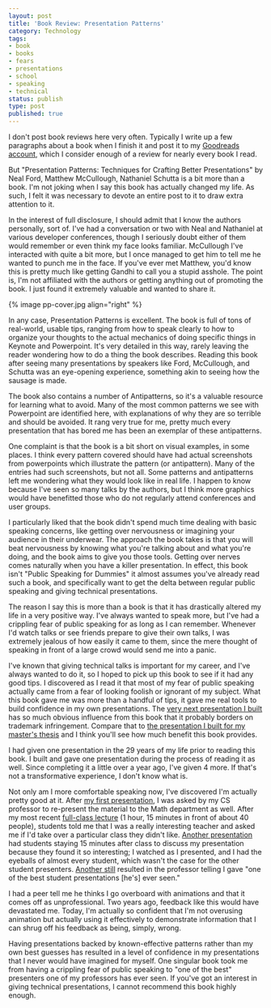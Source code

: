 ```yaml
---
layout: post
title: 'Book Review: Presentation Patterns'
category: Technology
tags:
- book
- books
- fears
- presentations
- school
- speaking
- technical
status: publish
type: post
published: true
---
```


I don't post book reviews here very often.  Typically I write up a few paragraphs about a book when I finish it and post it to my [Goodreads account](http://www.goodreads.com/user/show/1499157-rod-hilton), which I consider enough of a review for nearly every book I read.

But "Presentation Patterns: Techniques for Crafting Better Presentations" by Neal Ford, Matthew McCullough, Nathaniel Schutta is a bit more than a book.  I'm not joking when I say this book has actually changed my life.  As such, I felt it was necessary to devote an entire post to it to draw extra attention to it.

In the interest of full disclosure, I should admit that I know the authors personally, sort of.  I've had a conversation or two with Neal and Nathaniel at various developer conferences, though I seriously doubt either of them would remember or even think my face looks familiar.  McCullough I've interacted with quite a bit more, but I once managed to get him to tell me he wanted to punch me in the face.  If you've ever met Matthew, you'd know this is pretty much like getting Gandhi to call you a stupid asshole.  The point is, I'm not affiliated with the authors or getting anything out of promoting the book.  I just found it extremely valuable and wanted to share it.

{% image pp-cover.jpg align="right" %}

In any case, Presentation Patterns is excellent.  The book is full of tons of real-world, usable tips, ranging from how to speak clearly to how to organize your thoughts to the actual mechanics of doing specific things in Keynote and Powerpoint. It's very detailed in this way, rarely leaving the reader wondering how to do a thing the book describes.  Reading this book after seeing many presentations by speakers like Ford, McCullough, and Schutta was an eye-opening experience, something akin to seeing how the sausage is made.

The book also contains a number of Antipatterns, so it's a valuable resource for learning what to avoid.  Many of the most common patterns we see with Powerpoint are identified here, with explanations of why they are so terrible and should be avoided.  It rang very true for me, pretty much every presentation that has bored me has been an exemplar of these antipatterns.

One complaint is that the book is a bit short on visual examples, in some places. I think every pattern covered should have had actual screenshots from powerpoints which illustrate the pattern (or antipattern). Many of the entries had such screenshots, but not all. Some patterns and antipatterns left me wondering what they would look like in real life.  I happen to know because I've seen so many talks by the authors, but I think more graphics would have benefitted those who do not regularly attend conferences and user groups.

I particularly liked that the book didn't spend much time dealing with basic speaking concerns, like getting over nervousness or imagining your audience in their underwear. The approach the book takes is that you will beat nervousness by knowing what you're talking about and what you're doing, and the book aims to give you those tools. Getting over nerves comes naturally when you have a killer presentation. In effect, this book isn't "Public Speaking for Dummies" it almost assumes you've already read such a book, and specifically want to get the delta between regular public speaking and giving technical presentations.

The reason I say this is more than a book is that it has drastically altered my life in a very positive way.  I've always wanted to speak more, but I've had a crippling fear of public speaking for as long as I can remember.  Whenever I'd watch talks or see friends prepare to give their own talks, I was extremely jealous of how easily it came to them, since the mere thought of speaking in front of a large crowd would send me into a panic.

I've known that giving technical talks is important for my career, and I've always wanted to do it, so I hoped to pick up this book to see if it had any good tips.  I discovered as I read it that most of my fear of public speaking actually came from a fear of looking foolish or ignorant of my subject.  What this book gave me was more than a handful of tips, it gave me real tools to build confidence in my own presentations.  The [very next presentation I built](https://speakerdeck.com/rodhilton/sat-the-cook-levin-theorem) has so much obvious influence from this book that it probably borders on trademark infringement.  Compare that to [the presentation I built for my master's thesis](https://speakerdeck.com/rodhilton/quantitatively-evaluating-test-driven-development) and I think you'll see how much benefit this book provides.

I had given one presentation in the 29 years of my life prior to reading this book.  I built and gave one presentation during the process of reading it as well.  Since completing it a little over a year ago, I've given 4 more.  If that's not a transformative experience, I don't know what is.

Not only am I more comfortable speaking now, I've discovered I'm actually pretty good at it.  After [my first presentation](https://speakerdeck.com/rodhilton/breaking-monoalphabetic-substitution-ciphers-using-generic-algorithms), I was asked by my CS professor to re-present the material to the Math department as well.  After my most recent [full-class lecture](https://speakerdeck.com/rodhilton/rectangle-visibility-and-elusive-k23) (1 hour, 15 minutes in front of about 40 people), students told me that I was a really interesting teacher and asked me if I'd take over a particular class they didn't like.  [Another presentation](https://speakerdeck.com/rodhilton/detecting-codes) had students staying 15 minutes after class to discuss my presentation because they found it so interesting; I watched as I presented, and I had the eyeballs of almost every student, which wasn't the case for the other student presenters.  [Another still](https://speakerdeck.com/rodhilton/priming-for-steganography) resulted in the professor telling I gave "one of the best student presentations [he's] ever seen."

I had a peer tell me he thinks I go overboard with animations and that it comes off as unprofessional.  Two years ago, feedback like this would have devastated me.  Today, I'm actually so confident that I'm not overusing animation but actually using it effectively to demonstrate information that I can shrug off his feedback as being, simply, wrong.

Having presentations backed by known-effective patterns rather than my own best guesses has resulted in a level of confidence in my presentations that I never would have imagined for myself.  One singular book took me from having a crippling fear of public speaking to "one of the best" presenters one of my professors has ever seen.  If you've got an interest in giving technical presentations, I cannot recommend this book highly enough.
